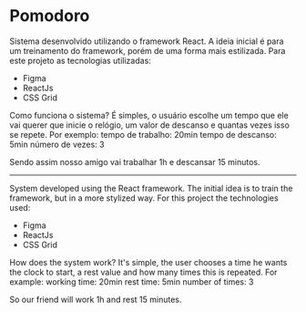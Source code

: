 # Pomodoro
Sistema desenvolvido utilizando o framework React.
A ideia inicial é para um treinamento do framework, porém de uma forma mais estilizada.
Para este projeto as tecnologias utilizadas:
- Figma
- ReactJs
- CSS Grid

Como funciona o sistema? É simples, o usuário escolhe um tempo que ele vai querer que inicie o relógio, um valor de descanso e quantas vezes isso se repete.
Por exemplo: 
tempo de trabalho: 20min
tempo de descanso: 5min
número de vezes: 3

Sendo assim nosso amigo vai trabalhar 1h e descansar 15 minutos.

------

System developed using the React framework.
The initial idea is to train the framework, but in a more stylized way.
For this project the technologies used:
- Figma
- ReactJs
- CSS Grid

How does the system work? It's simple, the user chooses a time he wants the clock to start, a rest value and how many times this is repeated.
For example:
working time: 20min
rest time: 5min
number of times: 3

So our friend will work 1h and rest 15 minutes.
